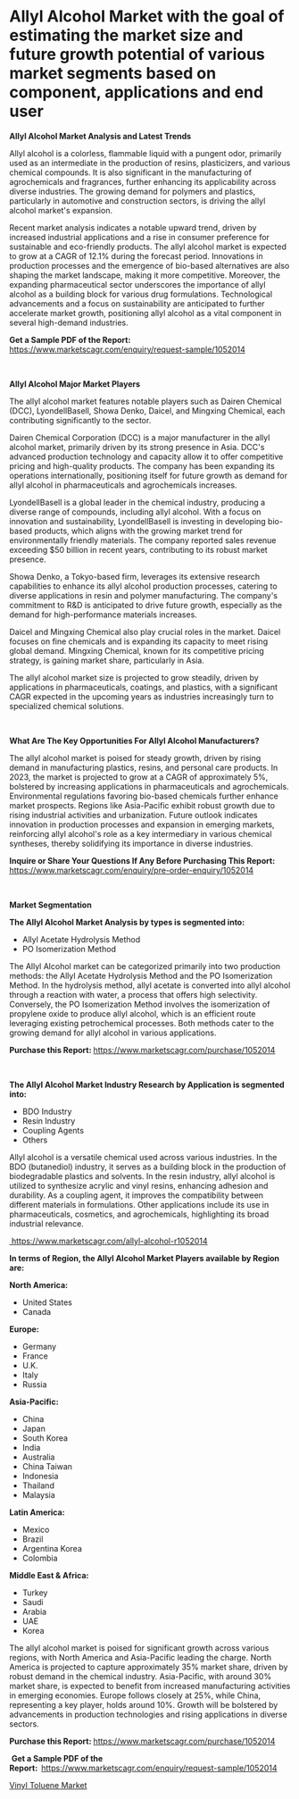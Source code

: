 <p><h1>Allyl Alcohol Market with the goal of estimating the market size and future growth potential of various market segments based on component, applications and end user</h1></p><p><strong>Allyl Alcohol Market Analysis and Latest Trends</strong></p>
<p><p>Allyl alcohol is a colorless, flammable liquid with a pungent odor, primarily used as an intermediate in the production of resins, plasticizers, and various chemical compounds. It is also significant in the manufacturing of agrochemicals and fragrances, further enhancing its applicability across diverse industries. The growing demand for polymers and plastics, particularly in automotive and construction sectors, is driving the allyl alcohol market's expansion.</p><p>Recent market analysis indicates a notable upward trend, driven by increased industrial applications and a rise in consumer preference for sustainable and eco-friendly products. The allyl alcohol market is expected to grow at a CAGR of 12.1% during the forecast period. Innovations in production processes and the emergence of bio-based alternatives are also shaping the market landscape, making it more competitive. Moreover, the expanding pharmaceutical sector underscores the importance of allyl alcohol as a building block for various drug formulations. Technological advancements and a focus on sustainability are anticipated to further accelerate market growth, positioning allyl alcohol as a vital component in several high-demand industries.</p></p>
<p><strong>Get a Sample PDF of the Report:&nbsp;</strong> <a href="https://www.marketscagr.com/enquiry/request-sample/1052014?utm_campaign=3135&utm_medium=2&utm_source=Github&utm_content=ia&utm_term=02042025&utm_id=allyl-alcohol">https://www.marketscagr.com/enquiry/request-sample/1052014</a></p>
<p>&nbsp;</p>
<p><strong>Allyl Alcohol Major Market Players</strong></p>
<p><p>The allyl alcohol market features notable players such as Dairen Chemical (DCC), LyondellBasell, Showa Denko, Daicel, and Mingxing Chemical, each contributing significantly to the sector.</p><p>Dairen Chemical Corporation (DCC) is a major manufacturer in the allyl alcohol market, primarily driven by its strong presence in Asia. DCC's advanced production technology and capacity allow it to offer competitive pricing and high-quality products. The company has been expanding its operations internationally, positioning itself for future growth as demand for allyl alcohol in pharmaceuticals and agrochemicals increases.</p><p>LyondellBasell is a global leader in the chemical industry, producing a diverse range of compounds, including allyl alcohol. With a focus on innovation and sustainability, LyondellBasell is investing in developing bio-based products, which aligns with the growing market trend for environmentally friendly materials. The company reported sales revenue exceeding $50 billion in recent years, contributing to its robust market presence.</p><p>Showa Denko, a Tokyo-based firm, leverages its extensive research capabilities to enhance its allyl alcohol production processes, catering to diverse applications in resin and polymer manufacturing. The company's commitment to R&D is anticipated to drive future growth, especially as the demand for high-performance materials increases.</p><p>Daicel and Mingxing Chemical also play crucial roles in the market. Daicel focuses on fine chemicals and is expanding its capacity to meet rising global demand. Mingxing Chemical, known for its competitive pricing strategy, is gaining market share, particularly in Asia.</p><p>The allyl alcohol market size is projected to grow steadily, driven by applications in pharmaceuticals, coatings, and plastics, with a significant CAGR expected in the upcoming years as industries increasingly turn to specialized chemical solutions.</p></p>
<p>&nbsp;</p>
<p><strong>What Are The Key Opportunities For Allyl Alcohol Manufacturers?</strong></p>
<p><p>The allyl alcohol market is poised for steady growth, driven by rising demand in manufacturing plastics, resins, and personal care products. In 2023, the market is projected to grow at a CAGR of approximately 5%, bolstered by increasing applications in pharmaceuticals and agrochemicals. Environmental regulations favoring bio-based chemicals further enhance market prospects. Regions like Asia-Pacific exhibit robust growth due to rising industrial activities and urbanization. Future outlook indicates innovation in production processes and expansion in emerging markets, reinforcing allyl alcohol's role as a key intermediary in various chemical syntheses, thereby solidifying its importance in diverse industries.</p></p>
<p><strong>Inquire or Share Your Questions If Any Before Purchasing This Report:</strong> <a href="https://www.marketscagr.com/enquiry/pre-order-enquiry/1052014?utm_campaign=3135&utm_medium=2&utm_source=Github&utm_content=ia&utm_term=02042025&utm_id=allyl-alcohol">https://www.marketscagr.com/enquiry/pre-order-enquiry/1052014</a></p>
<p>&nbsp;</p>
<p><strong>Market Segmentation</strong></p>
<p><strong>The Allyl Alcohol Market Analysis by types is segmented into:</strong></p>
<p><ul><li>Allyl Acetate Hydrolysis Method</li><li>PO Isomerization Method</li></ul></p>
<p><p>The Allyl Alcohol market can be categorized primarily into two production methods: the Allyl Acetate Hydrolysis Method and the PO Isomerization Method. In the hydrolysis method, allyl acetate is converted into allyl alcohol through a reaction with water, a process that offers high selectivity. Conversely, the PO Isomerization Method involves the isomerization of propylene oxide to produce allyl alcohol, which is an efficient route leveraging existing petrochemical processes. Both methods cater to the growing demand for allyl alcohol in various applications.</p></p>
<p><strong>Purchase this Report:&nbsp;</strong><a href="https://www.marketscagr.com/purchase/1052014?utm_campaign=3135&utm_medium=2&utm_source=Github&utm_content=ia&utm_term=02042025&utm_id=allyl-alcohol">https://www.marketscagr.com/purchase/1052014</a></p>
<p>&nbsp;</p>
<p><strong>The Allyl Alcohol Market Industry Research by Application is segmented into:</strong></p>
<p><ul><li>BDO Industry</li><li>Resin Industry</li><li>Coupling Agents</li><li>Others</li></ul></p>
<p><p>Allyl alcohol is a versatile chemical used across various industries. In the BDO (butanediol) industry, it serves as a building block in the production of biodegradable plastics and solvents. In the resin industry, allyl alcohol is utilized to synthesize acrylic and vinyl resins, enhancing adhesion and durability. As a coupling agent, it improves the compatibility between different materials in formulations. Other applications include its use in pharmaceuticals, cosmetics, and agrochemicals, highlighting its broad industrial relevance.</p></p>
<p><a href="https://www.marketscagr.com/allyl-alcohol-r1052014?utm_campaign=3135&utm_medium=2&utm_source=Github&utm_content=ia&utm_term=02042025&utm_id=allyl-alcohol">&nbsp;https://www.marketscagr.com/allyl-alcohol-r1052014</a></p>
<p><strong>In terms of Region, the Allyl Alcohol Market Players available by Region are:</strong></p>
<p>
    <p> <strong> North America: </strong>
        <ul>
            <li>United States</li>
            <li>Canada</li>
        </ul>
        </p> 
    <p> <strong> Europe: </strong>
        <ul>
            <li>Germany</li>
            <li>France</li>
            <li>U.K.</li>
            <li>Italy</li>
            <li>Russia</li>
        </ul>
        </p> 
    <p> <strong> Asia-Pacific: </strong>
        <ul>
            <li>China</li>
            <li>Japan</li>
            <li>South Korea</li>
            <li>India</li>
            <li>Australia</li>
            <li>China Taiwan</li>
            <li>Indonesia</li>
            <li>Thailand</li>
            <li>Malaysia</li>
        </ul>
        </p> 
    <p> <strong> Latin America: </strong>
        <ul>
            <li>Mexico</li>
            <li>Brazil</li>
            <li>Argentina Korea</li>
            <li>Colombia</li>
        </ul>
        </p> 
    <p> <strong> Middle East & Africa: </strong>
        <ul>
            <li>Turkey</li>
            <li>Saudi</li>
            <li>Arabia</li>
            <li>UAE</li>
            <li>Korea</li>
        </ul>
    </p>
    </p>
<p><p>The allyl alcohol market is poised for significant growth across various regions, with North America and Asia-Pacific leading the charge. North America is projected to capture approximately 35% market share, driven by robust demand in the chemical industry. Asia-Pacific, with around 30% market share, is expected to benefit from increased manufacturing activities in emerging economies. Europe follows closely at 25%, while China, representing a key player, holds around 10%. Growth will be bolstered by advancements in production technologies and rising applications in diverse sectors.</p></p>
<p><strong>Purchase this Report: </strong><a href="https://www.marketscagr.com/purchase/1052014?utm_campaign=3135&utm_medium=2&utm_source=Github&utm_content=ia&utm_term=02042025&utm_id=allyl-alcohol">https://www.marketscagr.com/purchase/1052014</a></p>
<p>&nbsp;<strong>Get a Sample PDF of the Report:&nbsp;&nbsp;</strong><a href="https://www.marketscagr.com/enquiry/request-sample/1052014?utm_campaign=3135&utm_medium=2&utm_source=Github&utm_content=ia&utm_term=02042025&utm_id=allyl-alcohol">https://www.marketscagr.com/enquiry/request-sample/1052014</a></p>
<p><strong></strong></p>
<p><p><a href="https://github.com/jolinolooman/Market-Research-Report-List-1/blob/main/vinyl-toluene-market.md?utm_campaign=3135&utm_medium=2&utm_source=Github&utm_content=ia&utm_term=02042025&utm_id=allyl-alcohol">Vinyl Toluene Market</a></p></p>